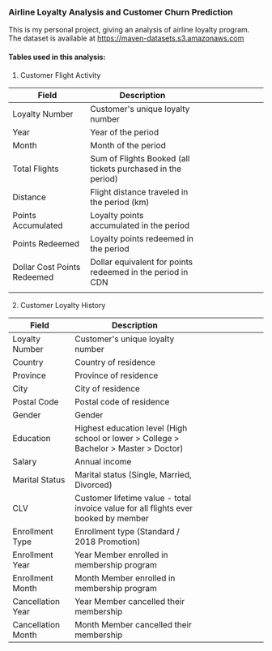 ### Airline Loyalty Analysis and Customer Churn Prediction
This is my personal project, giving an analysis of airline loyalty program. The dataset is available at https://maven-datasets.s3.amazonaws.com 

#### Tables used in this analysis:

1. Customer Flight Activity


| Field                       | Description                                                  |   |   |   |   |   |   |   |   |
|-----------------------------|--------------------------------------------------------------|---|---|---|---|---|---|---|---|
| Loyalty Number              | Customer's unique loyalty number                             |   |   |   |   |   |   |   |   |
| Year                        | Year of the period                                           |   |   |   |   |   |   |   |   |
| Month                       | Month of the period                                          |   |   |   |   |   |   |   |   |
| Total Flights               | Sum of Flights Booked (all tickets purchased in the period)  |   |   |   |   |   |   |   |   |
| Distance                    | Flight distance traveled in the period (km)                  |   |   |   |   |   |   |   |   |
| Points Accumulated          | Loyalty points accumulated in the period                     |   |   |   |   |   |   |   |   |
| Points Redeemed             | Loyalty points redeemed in the period                        |   |   |   |   |   |   |   |   |
| Dollar Cost Points Redeemed | Dollar equivalent for points redeemed in the period in CDN   |   |   |   |   |   |   |   |   |
|                             |                                                              |   |   |   |   |   |   |   |   |

2. Customer Loyalty History

| Field          | Description                                                                            |   |   |   |   |   |   |   |   |
|----------------|----------------------------------------------------------------------------------------|---|---|---|---|---|---|---|---|
| Loyalty Number | Customer's unique loyalty  number                                                       |   |   |   |   |   |   |   |   |
| Country        | Country of residence                                                                   |   |   |   |   |   |   |   |   |
| Province       | Province of residence                                                                  |   |   |   |   |   |   |   |   |
| City           | City of residence                                                                      |   |   |   |   |   |   |   |   |
| Postal Code    | Postal code of residence                                                               |   |   |   |   |   |   |   |   |
| Gender         | Gender                                                                                 |   |   |   |   |   |   |   |   |
| Education      | Highest education level (High school or lower > College > Bachelor > Master > Doctor)  |   |   |   |   |   |   |   |   |
| Salary         | Annual income                                                                          |   |   |   |   |   |   |   |   |
| Marital Status | Marital status (Single, Married, Divorced)                                             |   |   |   |   |   |   |   |   || Loyalty Card       | Loyalty card status (Star > Nova > Aurora)                                           |   |   |   |   |   |   |   |   |
| CLV                | Customer lifetime value - total invoice value for all flights ever booked by member  |   |   |   |   |   |   |   |   |
| Enrollment Type    | Enrollment type (Standard / 2018 Promotion)                                          |   |   |   |   |   |   |   |   |
| Enrollment Year    | Year Member enrolled in membership program                                           |   |   |   |   |   |   |   |   |
| Enrollment Month   | Month Member enrolled in membership program                                          |   |   |   |   |   |   |   |   |
| Cancellation Year  | Year Member cancelled their membership                                               |   |   |   |   |   |   |   |   |
| Cancellation Month | Month Member cancelled their membership                                              |   |   |   |   |   |   |   |   |